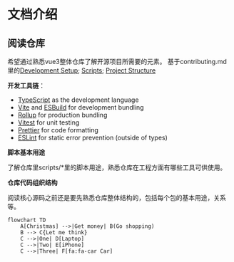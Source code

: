 # 文档介绍

## 阅读仓库

希望通过熟悉vue3整体仓库了解开源项目所需要的元素。
基于contributing.md里的[Development Setup](https://github.com/s-elo/vue3-core/blob/main/.github/contributing.md#development-setup); [Scripts](https://github.com/s-elo/vue3-core/blob/main/.github/contributing.md#scripts); [Project Structure](https://github.com/s-elo/vue3-core/blob/main/.github/contributing.md#project-structure)

**开发工具链**：

- [TypeScript](https://www.typescriptlang.org/) as the development language
- [Vite](https://vitejs.dev/) and [ESBuild](https://esbuild.github.io/) for development bundling
- [Rollup](https://rollupjs.org) for production bundling
- [Vitest](https://vitest.dev/) for unit testing
- [Prettier](https://prettier.io/) for code formatting
- [ESLint](https://eslint.org/) for static error prevention (outside of types)

**脚本基本用途**

了解仓库里scripts/*里的脚本用途，熟悉仓库在工程方面有哪些工具可供使用。

**仓库代码组织结构**

阅读核心源码之前还是要先熟悉仓库整体结构的，包括每个包的基本用途，关系等。

```mermaid
flowchart TD
    A[Christmas] -->|Get money| B(Go shopping)
    B --> C{Let me think}
    C -->|One| D[Laptop]
    C -->|Two| E[iPhone]
    C -->|Three| F[fa:fa-car Car]
```
